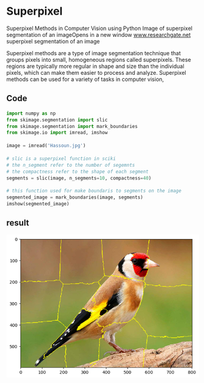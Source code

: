# Superpixel 
Superpixel Methods in Computer Vision using Python
Image of superpixel segmentation of an imageOpens in a new window
www.researchgate.net
superpixel segmentation of an image

Superpixel methods are a type of image segmentation technique that groups pixels into small, homogeneous regions called superpixels. These regions are typically more regular in shape and size than the individual pixels, which can make them easier to process and analyze. Superpixel methods can be used for a variety of tasks in computer vision, 

## Code
```python
import numpy as np
from skimage.segmentation import slic
from skimage.segmentation import mark_boundaries
from skimage.io import imread, imshow

image = imread('Hassoun.jpg')

# slic is a superpixel function in sciki
# the n_segment refer to the number of segemnts
# the compactness refer to the shape of each segment
segments = slic(image, n_segments=10, compactness=40)

# this function used for make boundaris to segments on the image
segmented_image = mark_boundaries(image, segments)
imshow(segmented_image)
```
## result
<div align='center' >
<img src='result.png' />
</div>